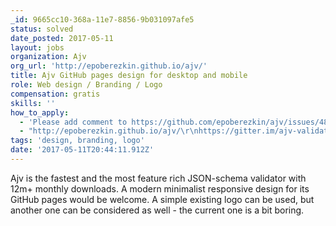 ```yaml
---
_id: 9665cc10-368a-11e7-8856-9b031097afe5
status: solved
date_posted: 2017-05-11
layout: jobs
organization: Ajv
org_url: 'http://epoberezkin.github.io/ajv/'
title: Ajv GitHub pages design for desktop and mobile
role: Web design / Branding / Logo
compensation: gratis
skills: ''
how_to_apply:
  - 'Please add comment to https://github.com/epoberezkin/ajv/issues/487'
  - "http://epoberezkin.github.io/ajv/\r\nhttps://gitter.im/ajv-validator/ajv"
tags: 'design, branding, logo'
date: '2017-05-11T20:44:11.912Z'
---
```

Ajv is the fastest and the most feature rich JSON-schema validator with 12m+ monthly downloads.
A modern minimalist responsive design for its GitHub pages would be welcome.
A simple existing logo can be used, but another one can be considered as well - the current one is a bit boring.
